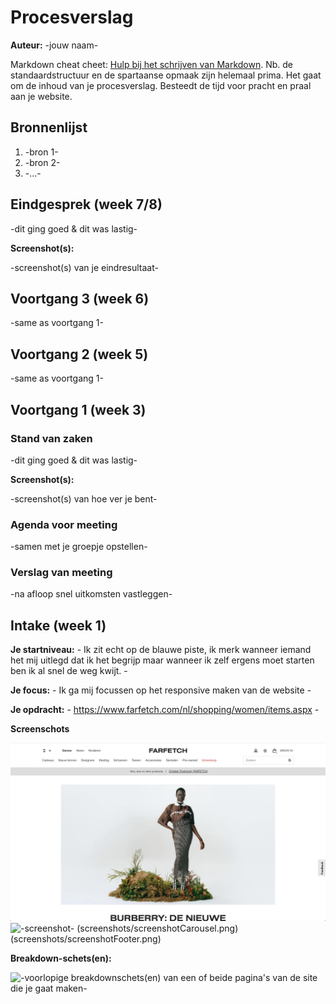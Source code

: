 # Procesverslag
**Auteur:** -jouw naam-

Markdown cheat cheet: [Hulp bij het schrijven van Markdown](https://github.com/adam-p/markdown-here/wiki/Markdown-Cheatsheet). Nb. de standaardstructuur en de spartaanse opmaak zijn helemaal prima. Het gaat om de inhoud van je procesverslag. Besteedt de tijd voor pracht en praal aan je website.



## Bronnenlijst
1. -bron 1-
2. -bron 2-
3. -...-



## Eindgesprek (week 7/8)

-dit ging goed & dit was lastig-

**Screenshot(s):**

-screenshot(s) van je eindresultaat-



## Voortgang 3 (week 6)

-same as voortgang 1-



## Voortgang 2 (week 5)

-same as voortgang 1-



## Voortgang 1 (week 3)

### Stand van zaken

-dit ging goed & dit was lastig-

**Screenshot(s):**

-screenshot(s) van hoe ver je bent-

### Agenda voor meeting

-samen met je groepje opstellen-

### Verslag van meeting

-na afloop snel uitkomsten vastleggen-



## Intake (week 1)

**Je startniveau:** - Ik zit echt op de blauwe piste, ik merk wanneer iemand het mij uitlegd dat ik het begrijp maar wanneer ik zelf ergens moet starten ben ik  al snel de weg kwijt. -

**Je focus:** - Ik ga mij focussen op het responsive maken van de website -

**Je opdracht:** - https://www.farfetch.com/nl/shopping/women/items.aspx -

**Screenschots**

![-screenshot-](screenshots/screenshotHomepage.png)
![-screenshot-](screenshots/screenshotArticles.png)
(screenshots/screenshotCarousel.png)
(screenshots/screenshotFooter.png)


**Breakdown-schets(en):**

![-voorlopige breakdownschets(en) van een of beide pagina's van de site die je gaat maken-](images/dummy-image.svg)




